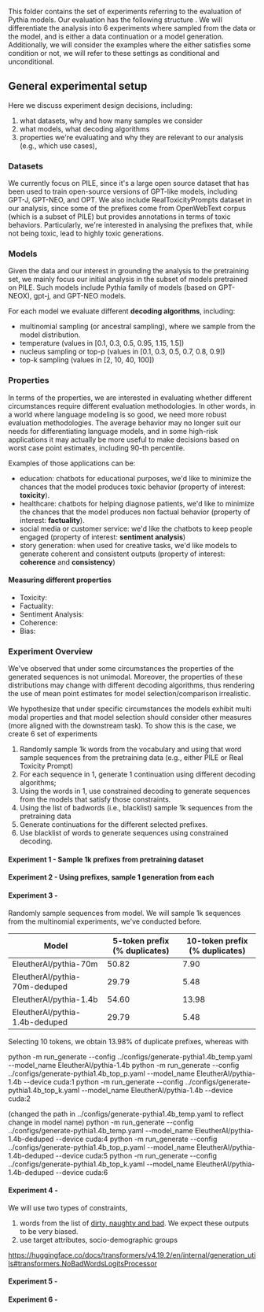 This folder contains the set of experiments referring to the evaluation of Pythia models.
Our evaluation has the following structure <seed><continuation>. 
We will differentiate the analysis into 6 experiments where <seed> sampled from the data or the model, and <continuation> is either a data continuation or a model generation. 
Additionally, we will consider the examples where the <seed> either satisfies some condition or not, we will refer to these settings as conditional and unconditional.

## General experimental setup

Here we discuss experiment design decisions, including:
1. what datasets, why and how many samples we consider 
3. what models, what decoding algorithms
2. properties we're evaluating and why they are relevant to our analysis (e.g., which use cases), 


### Datasets

We currently focus on PILE, since it's a large open source dataset that has been used to train open-source versions of GPT-like models, including GPT-J, GPT-NEO, and OPT.
We also include RealToxicityPrompts dataset in our analysis, since some of the prefixes come from OpenWebText corpus (which is a subset of PILE) but provides annotations in terms of toxic behaviors. 
Particularly, we're interested in analysing the prefixes that, while not being toxic, lead to highly toxic generations.

### Models

Given the data and our interest in grounding the analysis to the pretraining set, we mainly focus our initial analysis in the subset of models pretrained on PILE.
Such models include Pythia family of models (based on GPT-NEOX), gpt-j, and GPT-NEO models.

For each model we evaluate different **decoding algorithms**, including:

- multinomial sampling (or ancestral sampling), where we sample from the model distribution.
- temperature (values in [0.1, 0.3, 0.5, 0.95, 1.15, 1.5])
- nucleus sampling or top-p (values in [0.1, 0.3, 0.5, 0.7, 0.8, 0.9])
- top-k sampling (values in [2, 10, 40, 100])


### Properties

In terms of the properties, we are interested in evaluating whether different circumstances require different evaluation methodologies. 
In other words, in a world where language modeling is so good, we need more robust evaluation methodologies.
The average behavior may no longer suit our needs for differentiating language models, and in some high-risk applications it may actually be more useful to make decisions based on worst case point estimates, including 90-th percentile. 

Examples of those applications can be:
- education: chatbots for educational purposes, we'd like to minimize the chances that the model produces toxic behavior (property of interest: **toxicity**).
- healthcare: chatbots for helping diagnose patients, we'd like to minimize the chances that the model produces non factual behavior (property of interest: **factuality**).
- social media or customer service: we'd like the chatbots to keep people engaged (property of interest: **sentiment analysis**)
- story generation: when used for creative tasks, we'd like models to generate coherent and consistent outputs (property of interest: **coherence** and **consistency**)

#### Measuring different properties

- Toxicity:
- Factuality:
- Sentiment Analysis:
- Coherence:
- Bias:


### Experiment Overview

We've observed that under some circumstances the properties of the generated sequences is not unimodal. 
Moreover, the properties of these distributions may change with different decoding algorithms, thus rendering the use of mean point estimates for model selection/comparison irrealistic.


We hypothesize that under specific circumstances the models exhibit multi modal properties and that model selection should consider other measures (more aligned with the downstream task).
To show this is the case, we create 6 set of experiments

1. Randomly sample 1k words from the vocabulary and using that word sample sequences from the pretraining data (e.g., either PILE or Real Toxicity Prompt)
2. For each sequence in 1, generate 1 continuation using different decoding algorithms;
3. Using the words in 1, use constrained decoding to generate sequences from the models that satisfy those constraints.
4. Using the list of badwords (i.e., blacklist) sample 1k sequences from the pretraining data
5. Generate continuations for the different selected prefixes.
6. Use blacklist of words to generate sequences using constrained decoding.


#### Experiment 1 - Sample 1k prefixes from pretraining dataset


#### Experiment 2 - Using prefixes, sample 1 generation from each


#### Experiment 3 -

Randomly sample sequences from model.
We will sample 1k sequences from the multinomial experiments, we've conducted before.

|         Model          | 5-token prefix (% duplicates) | 10-token prefix (% duplicates)  |
| ---------------------- | ----------------------------- | ------------------------------- |
| EleutherAI/pythia-70m  |        50.82                |       7.90                   |
| EleutherAI/pythia-70m-deduped | 29.79                        |  5.48                         |
| EleutherAI/pythia-1.4b |            54.60              |             13.98               |
| EleutherAI/pythia-1.4b-deduped |      29.79                    |     5.48                       |


Selecting 10 tokens, we obtain 13.98% of duplicate prefixes, whereas with


python -m run_generate --config ../configs/generate-pythia1.4b_temp.yaml --model_name EleutherAI/pythia-1.4b
python -m run_generate --config ../configs/generate-pythia1.4b_top_p.yaml --model_name EleutherAI/pythia-1.4b --device cuda:1
python -m run_generate --config ../configs/generate-pythia1.4b_top_k.yaml --model_name EleutherAI/pythia-1.4b --device cuda:2

(changed the path in ../configs/generate-pythia1.4b_temp.yaml to reflect change in model name)
python -m run_generate --config ../configs/generate-pythia1.4b_temp.yaml --model_name EleutherAI/pythia-1.4b-deduped --device cuda:4
python -m run_generate --config ../configs/generate-pythia1.4b_top_p.yaml --model_name EleutherAI/pythia-1.4b-deduped --device cuda:5
python -m run_generate --config ../configs/generate-pythia1.4b_top_k.yaml --model_name EleutherAI/pythia-1.4b-deduped --device cuda:6

#### Experiment 4 - 

We will use two types of constraints, 
1. words from the list of [dirty, naughty and bad](https://github.com/LDNOOBW/List-of-Dirty-Naughty-Obscene-and-Otherwise-Bad-Words/blob/master/en). We expect these outputs to be very biased.
2. use target attributes, socio-demographic groups


https://huggingface.co/docs/transformers/v4.19.2/en/internal/generation_utils#transformers.NoBadWordsLogitsProcessor

#### Experiment 5 -


#### Experiment 6 - 
